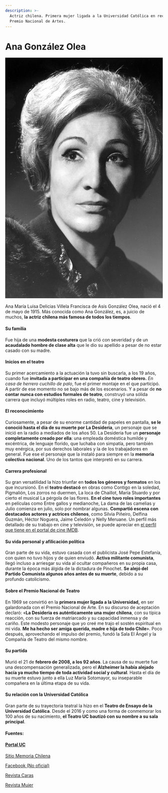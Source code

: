 ```yaml
---
description: >-
  Actriz chilena. Primera mujer ligada a la Universidad Católica en recibir
  Premio Nacional de Artes.
---
```


# Ana González Olea

![Ana Gonz&#xE1;lez Olea. Foto: Banco Im&#xE1;genes UC](../../.gitbook/assets/anagonzalez2.jpg)

Ana María Luisa Delicias Villela Francisca de Asís González Olea, nació el 4 de mayo de 1915. Más conocida como Ana González, es, a juicio de muchos, **la actriz chilena más famosa de todos los tiempos**.

#### Su familia

Fue hija de una **modesta costurera** que la crió con severidad y de un **acaudalado hombre de clase alta** que le dio su apellido a pesar de no estar casado con su madre.



#### Inicios en el teatro

Su primer acercamiento a la actuación la tuvo sin buscarla, a los 19 años, cuando fue **invitada a participar en una compañía de teatro obrero.** _En casa de herrero cuchillo de palo_, fue el primer montaje en el que participó. A partir de ese momento no se bajo más de los escenarios. Y a pesar de **no contar nunca con estudios formales de teatro**, construyó una sólida carrera que incluyó múltiples roles en radio, teatro, cine y televisión.



#### El reconocimiento

Curiosamente, a pesar de su enorme cantidad de papeles en pantalla, **se le conoció hasta el día de su muerte por La Desideria**, un personaje que se inició en la radio a mediados de los años 50. La Desideria fue un **personaje completamente creado por ella**: una empleada doméstica humilde y excéntrica, de lenguaje florido, que luchaba con simpatía, pero también muy enérgica, por sus derechos laborales y la de los trabajadores en general. Fue ese el personaje que la instaló para siempre en la **memoria colectiva nacional**. Uno de los tantos que interpretó en su carrera.



#### Carrera profesional

Su gran versatilidad la hizo triunfar en **todos los géneros y formatos** en los que incursionó. En el **teatro destacó** en obras como Contigo en la soledad, Pigmalión, Los zorros no duermen, La loca de Chaillot, María Stuardo y por cierto el musical La pérgola de las flores. **En el cine tuvo roles importantes** en películas como Entre gallos y medianoche, La dama de las camelias y Julio comienza en julio, solo por nombrar algunas. **Compartió escena con destacados actores y actrices chilenos**, como Silvia Piñeiro, Delfina Guzmán, Héctor Noguera, Jaime Celedón y Nelly Meruane. Un perfil más detallado de su trabajo en cine y televisión, se puede apreciar en [el perfil que tiene en el portal de cine IMDB](https://www.imdb.com/name/nm0328039/).



#### Su vida personal y afilicación política

Gran parte de su vida, estuvo casada con el publicista José Pepe Estefanía, con quien no tuvo hijos y de quien enviudó. **Activa militante comunista**, llegó incluso a arriesgar su vida al ocultar compañeros en su propia casa, durante la época más álgida de la dictadura de Pinochet. **Se alejó del Partido Comunista algunos años antes de su muerte**, debido a su profundo catolicismo.



#### Sobre el Premio Nacional de Teatro

En 1969 se convirtió en la **primera mujer ligada a la Universidad,** en ser galardonada con el Premio Nacional de Arte. En su discurso de aceptación declaró: «**La Desideria es auténticamente una mujer chilena**, con su típica reacción, con su fuerza de matriarcado y su capacidad inmensa y de cariño. Este modesto personaje que yo creé me trajo el sostén espiritual en mi vida. **Me ha hecho ser amiga querida, madre e hija de todo Chile**». Poco después, aprovechando el impulso del premio, fundó la Sala El Ángel y la Compañía de Teatro del mismo nombre.



#### Su partida

Murió el 21 de **febrero de 2008, a los 92 años**. La causa de su muerte fue una descompensación generalizada, pero el **Alzheimer la había alejado hacía ya mucho tiempo de toda actividad social y cultural**. Hasta el día de su muerte estuvo junto a ella Luz María Sotomayor, su inseparable compañera en la última etapa de su vida.



#### Su relación con la Universidad Católica

Gran parte de su trayectoria teatral la hizo en el **Teatro de Ensayo de la Universidad Católica**. Desde el 2016 y como una forma de conmemorar los 100 años de su nacimiento, **el Teatro UC bautizó con su nombre a su sala principal**.

#### Fuentes:

#### [Portal UC](https://www.uc.cl/es/la-universidad/noticias/30547-ana-gonzalez-actriz-multifacetica-y-diva-popular)

[Sitio Memoria Chilena](http://www.memoriachilena.gob.cl/602/w3-article-91986.html)

[Facebook \(No oficial\)](https://www.facebook.com/ladesideriaanagonzalez/)

[Revista Caras](http://www.caras.cl/tag/ana-gonzalez/) 

[Revista Mujer ](http://www.revistamujer.cl/2011/09/11/01/contenido/20_2719_9.shtml/)

